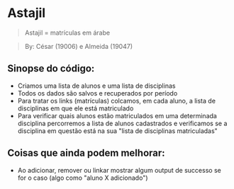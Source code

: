 # Astajil
> Astajil = matrículas em árabe

> By: César (19006) e Almeida (19047)

## Sinopse do código:
* Criamos uma lista de alunos e uma lista de disciplinas
* Todos os dados são salvos e recuperados por período
* Para tratar os links (matrículas) colcamos, em cada aluno, a lista de disciplinas em que ele está matriculado
* Para verificar quais alunos estão matriculados em uma determinada disciplina percorremos a lista de alunos cadastrados e verificamos se a disciplina em questão está na sua "lista de disciplinas matriculadas"

## Coisas que ainda podem melhorar:
* Ao adicionar, remover ou linkar mostrar algum output de successo se for o caso (algo como "aluno X adicionado")
